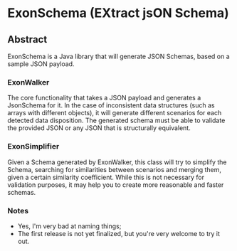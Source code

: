 # ExonSchema (EXtract jsON Schema)
## Abstract
ExonSchema is a Java library that will generate JSON Schemas, based on a sample JSON payload.

### ExonWalker
The core functionality that takes a JSON payload and generates a JsonSchema for it.
In the case of inconsistent data structures (such as arrays with different objects), it will
generate different scenarios for each detected data disposition.
The generated schema must be able to validate the provided JSON or any JSON that is structurally
equivalent.

### ExonSimplifier
Given a Schema generated by ExonWalker, this class will try to simplify the Schema, searching for
similarities between scenarios and merging them, given a certain similarity coefficient. While
this is not necessary for validation purposes, it may help you to create more reasonable and faster
schemas.

### Notes
* Yes, I'm very bad at naming things;
* The first release is not yet finalized, but you're very welcome to try it out.